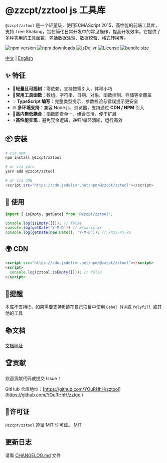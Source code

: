 # @zzcpt/zztool js 工具库

`@zzcpt/zztool` 是一个轻量级，使用ECMAScript 2015，高性能的前端工具库，支持 Tree Shaking，旨在简化日常开发中的常见操作，提高开发效率。它提供了多种实用的工具函数，包括数据处理、数据校验、格式转换等。

[![npm version](https://img.shields.io/npm/v/@zzcpt/zztool?label=version)](https://www.npmjs.com/package/@zzcpt/zztool)
[![npm downloads](https://img.shields.io/npm/dm/@zzcpt/zztool?label=downloads)](https://www.npmjs.com/package/@zzcpt/zztool)
[![jsDelivr](https://data.jsdelivr.com/v1/package/npm/@zzcpt/zztool/badge)](https://www.jsdelivr.com/package/npm/@zzcpt/zztool)
[![License](https://img.shields.io/github/license/YOuRHhH/zztool)](./LICENSE)
[![bundle size](https://img.shields.io/bundlephobia/minzip/@zzcpt/zztool?label=size)](https://bundlephobia.com/package/@zzcpt/zztool)

[中文](https://github.com/YOuRHhH/zztool/blob/main/README.md) | [English](https://github.com/YOuRHhH/zztool/blob/main/READMEEN.md)

## ✨ 特征

* 🚀 ​**轻量且可摇树**​：零依赖，支持按需引入，体积小巧
* 🔧 ​**常用工具函数**​：数组、字符串、日期、对象、函数控制、存储等全覆盖
* 💡 ​**TypeScript 编写**​：完整类型提示，参数校验与错误提示更安全
* 🌐 ​**多环境支持**​：兼容 Node.js、浏览器，支持通过 **CDN / NPM** 引入
* 🧩 ​**高内聚低耦合**​：函数职责单一，组合灵活，便于扩展
* ⚡ ​**高性能实现**​：避免冗余逻辑，递归/循环清晰，运行高效

## 📦 安装

```bash
# via npm
npm install @zzcpt/zztool

# or via yarn
yarn add @zzcpt/zztool

# or via CDN
<script src="https://cdn.jsdelivr.net/npm/@zzcpt/zztool"></script>
```

## 🚀 使用

```ts
import { isEmpty, getDate} from '@zzcpt/zztool';

console.log(isEmpty([])); // false
console.log(getDate('Y-M-D')) // xxxx-xx-xx
console.log(getDate(new Date(), 'Y-M-D')); // xxxx-xx-xx
```

## 🌍 CDN

```html
<script src="https://cdn.jsdelivr.net/npm/@zzcpt/zztool"></script>
<script>
  console.log(zztool.isEmpty([])); // false
</script>
```

## 🔔提醒

本库不支持IE，如果需要支持IE请在自己项目中使用 `Babel 转译`或 `Polyfill `或其他的工具

## 📚文档

[文档地址](https://yourhhh.github.io/zztoolDocument/)

## 🏆贡献

欢迎贡献代码或提交 Issue！

GitHub 仓库地址：[https://github.com/YOuRHhH/zztool](https://github.com/YOuRHhH/zztool)

## 📕许可证

`@zzcpt/zztool` 遵循 MIT 许可证。
[MIT](https://github.com/YOuRHhH/zztool/blob/main/LICENSE)

## 更新日志

请看 [CHANGELOG.md](https://github.com/YOuRHhH/zztool/blob/main/CHANGELOG.md) 文件

